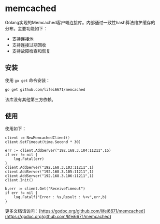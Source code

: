 # memcached

Golang实现的Memcached客户端连接库。内部通过一致性hash算法维护缓存的分布。主要功能如下：

- 支持连接池
- 支持连接过期回收
- 支持故障检查和恢复


## 安装

使用 `go get` 命令安装：

```bash
go get github.com/lifei6671/memcached
```

该库没有其他第三方依赖。

## 使用

使用如下：

```
client := NewMemcachedClient()
client.SetTimeout(time.Second * 30)

err := client.AddServer("192.168.3.104:11211",15)
if err != nil {
	log.Fatal(err)
}
client.AddServer("192.168.3.103:11211",1)
client.AddServer("192.168.3.105:11211",1)
client.AddServer("192.168.3.106:11211",1)
client.Init()

b,err := client.Get("ReceiveTimeout")
if err != nil {
	log.Fatalf("Error : %s,Result : %+v",err,b)
}
```

更多文档请访问：[https://godoc.org/github.com/lifei6671/memcached](https://godoc.org/github.com/lifei6671/memcached)
